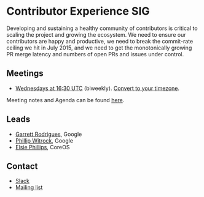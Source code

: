 <!---
This is an autogenerated file!

Please do not edit this file directly, but instead make changes to the
sigs.yaml file in the project root.

To understand how this file is generated, see generator/README.md.
-->
# Contributor Experience SIG

Developing and sustaining a healthy community of contributors is critical to scaling the project and growing the ecosystem. We need to ensure our contributors are happy and productive, we need to break the commit-rate ceiling we hit in July 2015, and we need to get the monotonically growing PR merge latency and numbers of open PRs and issues under control.

## Meetings
* [Wednesdays at 16:30 UTC](https://zoom.us/j/7658488911) (biweekly). [Convert to your timezone](http://www.thetimezoneconverter.com/?t=16:30&tz=UTC).

Meeting notes and Agenda can be found [here](https://docs.google.com/document/d/1qf-02B7EOrItQgwXFxgqZ5qjW0mtfu5qkYIF1Hl4ZLI/).

## Leads
* [Garrett Rodrigues](https://github.com/grodrigues3), Google
* [Phillip Witrock](https://github.com/pwittrock), Google
* [Elsie Phillips](https://github.com/Phillels), CoreOS

## Contact
* [Slack](https://kubernetes.slack.com/messages/sig-contribex)
* [Mailing list](https://groups.google.com/forum/#!forum/kubernetes-wg-contribex)

<!-- BEGIN CUSTOM CONTENT -->

<!-- END CUSTOM CONTENT -->
